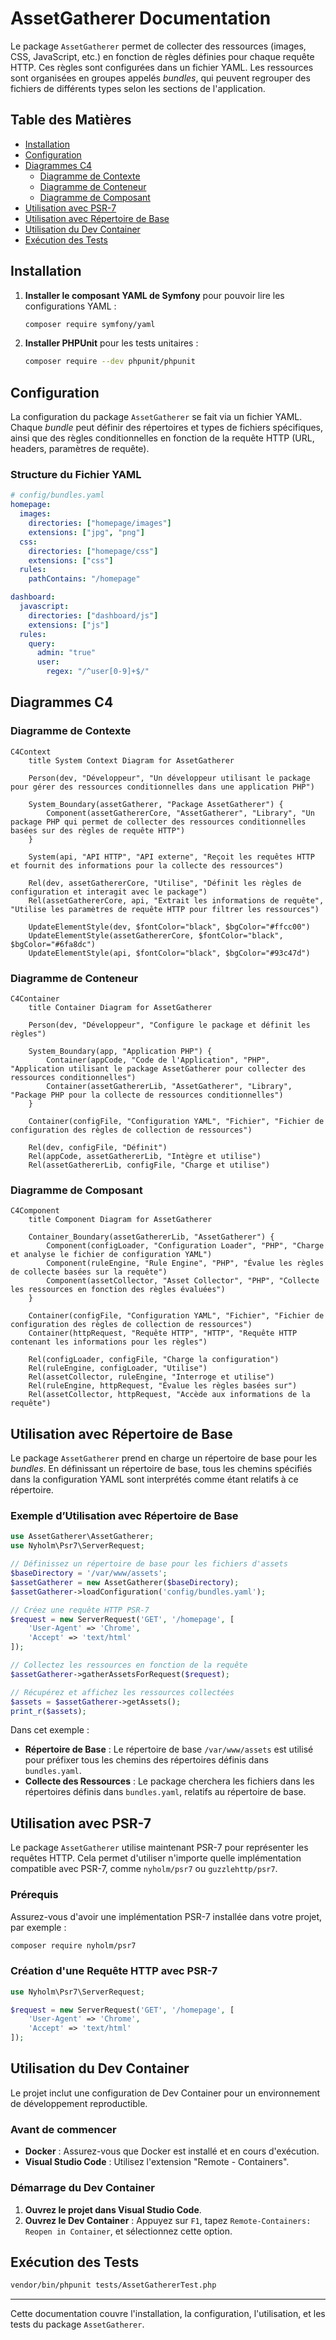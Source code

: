 # AssetGatherer Documentation

Le package `AssetGatherer` permet de collecter des ressources (images, CSS, JavaScript, etc.) en fonction de règles définies pour chaque requête HTTP. Ces règles sont configurées dans un fichier YAML. Les ressources sont organisées en groupes appelés _bundles_, qui peuvent regrouper des fichiers de différents types selon les sections de l'application.

## Table des Matières

- [Installation](#installation)
- [Configuration](#configuration)
- [Diagrammes C4](#diagrammes-c4)
  - [Diagramme de Contexte](#diagramme-de-contexte)
  - [Diagramme de Conteneur](#diagramme-de-conteneur)
  - [Diagramme de Composant](#diagramme-de-composant)
- [Utilisation avec PSR-7](#utilisation-avec-psr-7)
- [Utilisation avec Répertoire de Base](#utilisation-avec-répertoire-de-base)
- [Utilisation du Dev Container](#utilisation-du-dev-container)
- [Exécution des Tests](#exécution-des-tests)

## Installation

1. **Installer le composant YAML de Symfony** pour pouvoir lire les configurations YAML :

   ```bash
   composer require symfony/yaml
   ```

2. **Installer PHPUnit** pour les tests unitaires :
   ```bash
   composer require --dev phpunit/phpunit
   ```

## Configuration

La configuration du package `AssetGatherer` se fait via un fichier YAML. Chaque _bundle_ peut définir des répertoires et types de fichiers spécifiques, ainsi que des règles conditionnelles en fonction de la requête HTTP (URL, headers, paramètres de requête).

### Structure du Fichier YAML

```yaml
# config/bundles.yaml
homepage:
  images:
    directories: ["homepage/images"]
    extensions: ["jpg", "png"]
  css:
    directories: ["homepage/css"]
    extensions: ["css"]
  rules:
    pathContains: "/homepage"

dashboard:
  javascript:
    directories: ["dashboard/js"]
    extensions: ["js"]
  rules:
    query:
      admin: "true"
      user:
        regex: "/^user[0-9]+$/"
```

## Diagrammes C4

### Diagramme de Contexte

```mermaid
C4Context
    title System Context Diagram for AssetGatherer

    Person(dev, "Développeur", "Un développeur utilisant le package pour gérer des ressources conditionnelles dans une application PHP")

    System_Boundary(assetGatherer, "Package AssetGatherer") {
        Component(assetGathererCore, "AssetGatherer", "Library", "Un package PHP qui permet de collecter des ressources conditionnelles basées sur des règles de requête HTTP")
    }

    System(api, "API HTTP", "API externe", "Reçoit les requêtes HTTP et fournit des informations pour la collecte des ressources")

    Rel(dev, assetGathererCore, "Utilise", "Définit les règles de configuration et interagit avec le package")
    Rel(assetGathererCore, api, "Extrait les informations de requête", "Utilise les paramètres de requête HTTP pour filtrer les ressources")

    UpdateElementStyle(dev, $fontColor="black", $bgColor="#ffcc00")
    UpdateElementStyle(assetGathererCore, $fontColor="black", $bgColor="#6fa8dc")
    UpdateElementStyle(api, $fontColor="black", $bgColor="#93c47d")
```

### Diagramme de Conteneur

```mermaid
C4Container
    title Container Diagram for AssetGatherer

    Person(dev, "Développeur", "Configure le package et définit les règles")

    System_Boundary(app, "Application PHP") {
        Container(appCode, "Code de l'Application", "PHP", "Application utilisant le package AssetGatherer pour collecter des ressources conditionnelles")
        Container(assetGathererLib, "AssetGatherer", "Library", "Package PHP pour la collecte de ressources conditionnelles")
    }

    Container(configFile, "Configuration YAML", "Fichier", "Fichier de configuration des règles de collection de ressources")

    Rel(dev, configFile, "Définit")
    Rel(appCode, assetGathererLib, "Intègre et utilise")
    Rel(assetGathererLib, configFile, "Charge et utilise")
```

### Diagramme de Composant

```mermaid
C4Component
    title Component Diagram for AssetGatherer

    Container_Boundary(assetGathererLib, "AssetGatherer") {
        Component(configLoader, "Configuration Loader", "PHP", "Charge et analyse le fichier de configuration YAML")
        Component(ruleEngine, "Rule Engine", "PHP", "Évalue les règles de collecte basées sur la requête")
        Component(assetCollector, "Asset Collector", "PHP", "Collecte les ressources en fonction des règles évaluées")
    }

    Container(configFile, "Configuration YAML", "Fichier", "Fichier de configuration des règles de collection de ressources")
    Container(httpRequest, "Requête HTTP", "HTTP", "Requête HTTP contenant les informations pour les règles")

    Rel(configLoader, configFile, "Charge la configuration")
    Rel(ruleEngine, configLoader, "Utilise")
    Rel(assetCollector, ruleEngine, "Interroge et utilise")
    Rel(ruleEngine, httpRequest, "Évalue les règles basées sur")
    Rel(assetCollector, httpRequest, "Accède aux informations de la requête")
```

## Utilisation avec Répertoire de Base

Le package `AssetGatherer` prend en charge un répertoire de base pour les _bundles_. En définissant un répertoire de base, tous les chemins spécifiés dans la configuration YAML sont interprétés comme étant relatifs à ce répertoire.

### Exemple d’Utilisation avec Répertoire de Base

```php
use AssetGatherer\AssetGatherer;
use Nyholm\Psr7\ServerRequest;

// Définissez un répertoire de base pour les fichiers d'assets
$baseDirectory = '/var/www/assets';
$assetGatherer = new AssetGatherer($baseDirectory);
$assetGatherer->loadConfiguration('config/bundles.yaml');

// Créez une requête HTTP PSR-7
$request = new ServerRequest('GET', '/homepage', [
    'User-Agent' => 'Chrome',
    'Accept' => 'text/html'
]);

// Collectez les ressources en fonction de la requête
$assetGatherer->gatherAssetsForRequest($request);

// Récupérez et affichez les ressources collectées
$assets = $assetGatherer->getAssets();
print_r($assets);
```

Dans cet exemple :

- **Répertoire de Base** : Le répertoire de base `/var/www/assets` est utilisé pour préfixer tous les chemins des répertoires définis dans `bundles.yaml`.
- **Collecte des Ressources** : Le package cherchera les fichiers dans les répertoires définis dans `bundles.yaml`, relatifs au répertoire de base.

## Utilisation avec PSR-7

Le package `AssetGatherer` utilise maintenant PSR-7 pour représenter les requêtes HTTP. Cela permet d'utiliser n'importe quelle implémentation compatible avec PSR-7, comme `nyholm/psr7` ou `guzzlehttp/psr7`.

### Prérequis

Assurez-vous d'avoir une implémentation PSR-7 installée dans votre projet, par exemple :

```bash
composer require nyholm/psr7
```

### Création d'une Requête HTTP avec PSR-7

```php
use Nyholm\Psr7\ServerRequest;

$request = new ServerRequest('GET', '/homepage', [
    'User-Agent' => 'Chrome',
    'Accept' => 'text/html'
]);
```

## Utilisation du Dev Container

Le projet inclut une configuration de Dev Container pour un environnement de développement reproductible.

### Avant de commencer

- **Docker** : Assurez-vous que Docker est installé et en cours d'exécution.
- **Visual Studio Code** : Utilisez l'extension "Remote - Containers".

### Démarrage du Dev Container

1. **Ouvrez le projet dans Visual Studio Code**.
2. **Ouvrez le Dev Container** : Appuyez sur `F1`, tapez `Remote-Containers: Reopen in Container`, et sélectionnez cette option.

## Exécution des Tests

```bash
vendor/bin/phpunit tests/AssetGathererTest.php
```

---

Cette documentation couvre l'installation, la configuration, l'utilisation, et les tests du package `AssetGatherer`.
